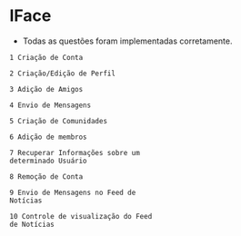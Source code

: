 # IFace

- Todas as questões foram implementadas corretamente.

```
1 Criação de Conta

2 Criação/Edição de Perfil

3 Adição de Amigos

4 Envio de Mensagens

5 Criação de Comunidades

6 Adição de membros 

7 Recuperar Informações sobre um
determinado Usuário

8 Remoção de Conta

9 Envio de Mensagens no Feed de
Notícias

10 Controle de visualização do Feed
de Notícias
```
